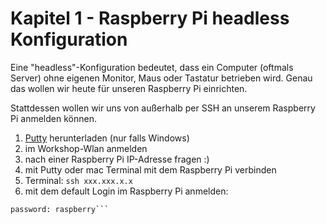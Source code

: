 # Kapitel 1 - Raspberry Pi headless Konfiguration

Eine "headless"-Konfiguration bedeutet, dass ein Computer (oftmals Server) ohne eigenen Monitor, Maus oder Tastatur betrieben wird. Genau das wollen wir heute für unseren Raspberry Pi einrichten.

Stattdessen wollen wir uns von außerhalb per SSH an unserem Raspberry Pi anmelden können.

1. [Putty](https://www.putty.org/) herunterladen (nur falls Windows)
1. im Workshop-Wlan anmelden
1. nach einer Raspberry Pi IP-Adresse fragen :)
1. mit Putty oder mac Terminal mit dem Raspberry Pi verbinden
1. Terminal: `ssh xxx.xxx.x.x`
1. mit dem default Login im Raspberry Pi anmelden:
```username: pi
password: raspberry```

